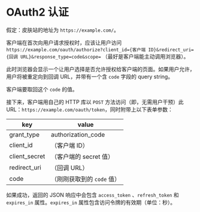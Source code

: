 # OAuth2 认证

假定：皮肤站的地址为 `https://example.com/`。

客户端在首次向用户请求授权时，应该让用户访问 `https://example.com/oauth/authorize?client_id={客户端 ID}&redirect_uri={回调 URL}&response_type=code&scope=` （最好是客户端能主动调用浏览器）。

此时浏览器会显示一个让用户选择是否允许授权给客户端的页面。如果用户允许，用户将被重定向到回调 URL，并带有一个含 `code` 字段的 query string。

客户端要取回这个 `code` 的值。

接下来，客户端用自己的 HTTP 库以 `POST` 方法访问（即，无需用户干预）此 URL：`https://example.com/oauth/token`，同时附带上以下表单参数：

|key|value|
|-|-|
|grant_type|authorization_code|
|client_id|（客户端 ID）|
|client_secret|（客户端的 secret 值）|
|redirect_uri|（回调 URL）|
|code|（刚刚获取到的 `code` 值）|

如果成功，返回的 JSON 响应中会包含 `access_token` 、`refresh_token` 和 `expires_in` 属性。`expires_in` 属性包含访问令牌的有效期（单位：秒）。
